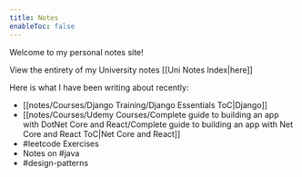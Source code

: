 ```yaml
---
title: Notes
enableToc: false
---
```


Welcome to my personal notes site!

View the entirety of my University notes [[Uni Notes Index|here]]

Here is what I have been writing about recently:

- [[notes/Courses/Django Training/Django Essentials ToC|Django]]
- [[notes/Courses/Udemy Courses/Complete guide to building an app with DotNet Core and React/Complete guide to building an app with Net Core and React ToC|Net Core and React]]
- #leetcode  Exercises
- Notes on #java 
- #design-patterns 
